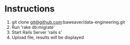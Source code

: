 Instructions
============

1. git clone git@github.com:baweaver/data-engineering.git
1. Run 'rake db:migrate'
1. Start Rails Server 'rails s'
1. Upload file, results will be displayed
